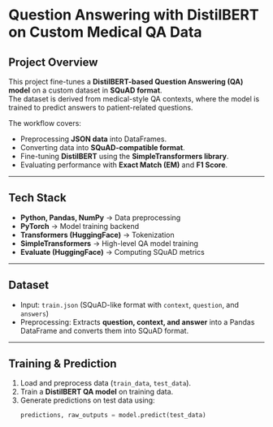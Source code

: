 # Question Answering with DistilBERT on Custom Medical QA Data  

##  Project Overview  
This project fine-tunes a **DistilBERT-based Question Answering (QA) model** on a custom dataset in **SQuAD format**.  
The dataset is derived from medical-style QA contexts, where the model is trained to predict answers to patient-related questions.  

The workflow covers:  
- Preprocessing **JSON data** into DataFrames.  
- Converting data into **SQuAD-compatible format**.  
- Fine-tuning **DistilBERT** using the **SimpleTransformers library**.  
- Evaluating performance with **Exact Match (EM)** and **F1 Score**.  

---

##  Tech Stack  
- **Python, Pandas, NumPy** → Data preprocessing  
- **PyTorch** → Model training backend  
- **Transformers (HuggingFace)** → Tokenization  
- **SimpleTransformers** → High-level QA model training  
- **Evaluate (HuggingFace)** → Computing SQuAD metrics  

---

##  Dataset  
- Input: `train.json` (SQuAD-like format with `context`, `question`, and `answers`)  
- Preprocessing: Extracts **question, context, and answer** into a Pandas DataFrame and converts them into SQuAD format.  

---

##  Training & Prediction  
1. Load and preprocess data (`train_data`, `test_data`).  
2. Train a **DistilBERT QA model** on training data.  
3. Generate predictions on test data using:  
   ```python
   predictions, raw_outputs = model.predict(test_data)
